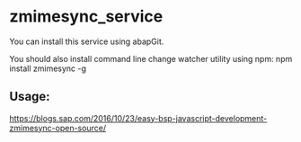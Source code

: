# zmimesync_service

You can install this service using abapGit.

You should also install command line change watcher utility using npm:
npm install zmimesync -g

## Usage:

https://blogs.sap.com/2016/10/23/easy-bsp-javascript-development-zmimesync-open-source/
